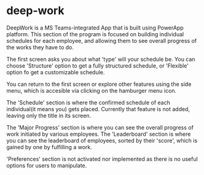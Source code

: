# deep-work

DeepWork is a MS Teams-integrated App that is built using PowerApp platform.
This section of the program is focused on building individual schedules for each employee, and allowing them to see overall progress of the works they have to do.

The first screen asks you about what 'type' will your schedule be.
You can choose 'Structure' option to get a fully structured schedule, or 'Flexible' option fo get a customizable schedule.

You can return to the first screen or explore other features using the side menu, which is accesible via clicking on the hamburger menu icon.

The 'Schedule' section is where the confirmed schedule of each individual(it means you) gets placed. Currently that feature is not added, leaving only the title in its screen.

The 'Major Progress' section is where you can see the overall progress of work initiated by various employees.
The 'Leaderboard' section is where you can see the leaderboard of employees, sorted by their 'score', which is gained by one by fulfilling a work.

'Preferences' section is not activated nor implemented as there is no useful options for users to manipulate.

